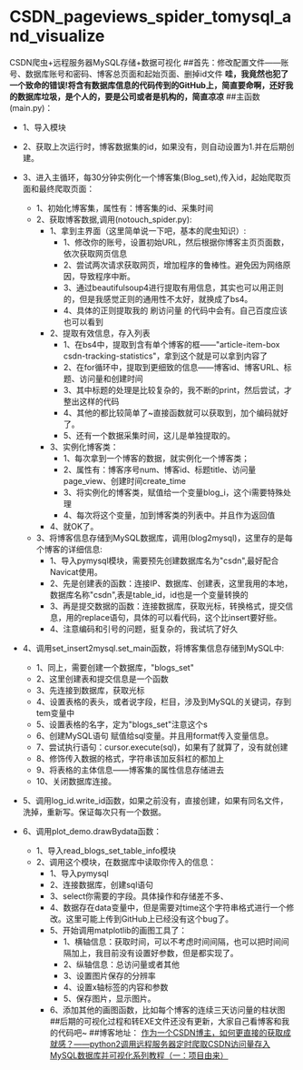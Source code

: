 # CSDN_pageviews_spider_tomysql_and_visualize
CSDN爬虫+远程服务器MySQL存储+数据可视化
##首先：修改配置文件——账号、数据库账号和密码、博客总页面和起始页面、删掉id文件
**哇，我竟然也犯了一个致命的错误!将含有数据库信息的代码传到的GitHub上，简直要命啊，还好我的数据库垃圾，是个人的，要是公司或者是机构的，简直凉凉**
##主函数(main.py)：

- 1、导入模块
- 2、获取上次运行时，博客数据集的id，如果没有，则自动设置为1.并在后期创建。
- 3、进入主循环，每30分钟实例化一个博客集(Blog_set),传入id，起始爬取页面和最终爬取页面：
	 - 1、初始化博客集，属性有：博客集的id、采集时间
	 - 2、获取博客数据,调用(notouch_spider.py):
		  - 1、拿到主界面（这里简单说一下吧，基本的爬虫知识）:
			 - 1、修改你的账号，设置初始URL，然后根据你博客主页页面数，依次获取网页信息
			 - 2、尝试两次请求获取网页，增加程序的鲁棒性。避免因为网络原因，导致程序中断。
			 - 3、通过beautifulsoup4进行提取有用信息，其实也可以用正则的，但是我感觉正则的通用性不太好，就换成了bs4。
			 - 4、具体的正则提取我的 刷访问量 的代码中会有。自己百度应该也可以看到
		 - 2、提取有效信息，存入列表
			 - 1、在bs4中，提取到含有单个博客的框——"article-item-box csdn-tracking-statistics"，拿到这个就是可以拿到内容了
			 - 2、在for循环中，提取到更细致的信息——博客id、博客URL、标题、访问量和创建时间
			 - 3、其中标题的处理是比较复杂的，我不断的print，然后尝试，才整出这样的代码
			 - 4、其他的都比较简单了~直接函数就可以获取到，加个编码就好了。
			 - 5、还有一个数据采集时间，这儿是单独提取的。
		 - 3、实例化博客类：
			 - 1、每次拿到一个博客的数据，就实例化一个博客类；
			 - 2、属性有：博客序号num、博客id、标题title、访问量page_view、创建时间create_time
			 - 3、将实例化的博客类，赋值给一个变量blog_i，这个i需要特殊处理
			 - 4、每次将这个变量，加到博客类的列表中。并且作为返回值
		 - 4、就OK了。
	 - 3、将博客信息存储到MySQL数据库，调用(blog2mysql)，这里存的是每个博客的详细信息:
		 - 1、导入pymysql模块，需要预先创建数据库名为"csdn",最好配合Navicat使用。
		 - 2、先是创建表的函数：连接IP、数据库、创建表，这里我用的本地，数据库名称"csdn",表是table_id，id也是一个变量转换的
		 - 3、再是提交数据的函数：连接数据库，获取光标，转换格式，提交信息，用的replace语句，具体的可以看代码，这个比insert要好些。
		 - 4、注意编码和引号的问题，挺复杂的，我试坑了好久
		
	
 - 4、调用set_insert2mysql.set_main函数，将博客集信息存储到MySQL中:
	 - 1、同上，需要创建一个数据库，"blogs_set"
	 - 2、这里创建表和提交信息是一个函数
	 - 3、先连接到数据库，获取光标
	 - 4、设置表格的表头，或者说字段，栏目，涉及到MySQL的关键词，存到tem变量中
	 - 5、设置表格的名字，定为"blogs_set"注意这个s
	 - 6、创建MySQL语句 赋值给sql变量。并且用format传入变量信息。
	 - 7、尝试执行语句：cursor.execute(sql)，如果有了就算了，没有就创建
	 - 8、修饰传入数据的格式，字符串该加反斜杠的都加上
	 - 9、将表格的主体信息——博客集的属性信息存储进去
	 - 10、关闭数据库连接。

 - 5、调用log_id.write_id函数，如果之前没有，直接创建，如果有同名文件，洗掉，重新写。保证每次只有一个数据。
 - 6、调用plot_demo.drawBydata函数：
	 - 1、导入read_blogs_set_table_info模块
	 - 2、调用这个模块，在数据库中读取你传入的信息：
		 - 1、导入pymysql
		 - 2、连接数据库，创建sql语句
		 - 3、select你需要的字段。具体操作和存储差不多、
		 - 4、数据存在data变量中，但是需要对time这个字符串格式进行一个修改。这里可能上传到GitHub上已经没有这个bug了。
		 - 5、开始调用matplotlib的画图工具了：
			 - 1、横轴信息：获取时间，可以不考虑时间间隔，也可以把时间间隔加上，我目前没有设置好参数，但是都实现了。
			 - 2、纵轴信息：总访问量或者其他
			 - 3、设置图片保存的分辨率
			 - 4、设置x轴标签的内容和参数
			 - 5、保存图片，显示图片。
		 - 6、添加其他的画图函数，比如每个博客的连续三天访问量的柱状图
##后期的可视化过程和转EXE文件还没有更新，大家自己看博客和我的代码吧~
##博客地址：
[作为一个CSDN博主，如何更直接的获取成就感？——python2调用远程服务器定时爬取CSDN访问量存入MySQL数据库并可视化系列教程（一：项目由来）](https://blog.csdn.net/hehedadaq/article/details/82464556)
